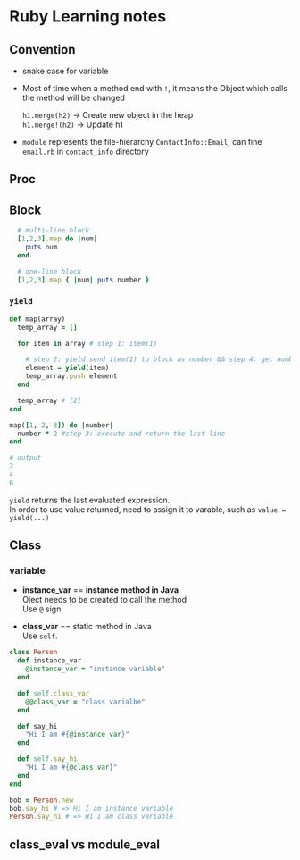 # Ruby Learning notes

## Convention

  - snake case for variable
  - Most of time when a method end with `!`, it means the Object which calls the method will be changed<br/>

	`h1.merge(h2)` -> Create new object in the heap<br/>
	`h1.merge!(h2)` -> Update h1

  - `module` represents the file-hierarchy `ContactInfo::Email`, can fine `email.rb` in `contact_info` directory

## Proc
## Block

```ruby
  # multi-line block
  [1,2,3].map do |num|
    puts num
  end

  # one-line block
  [1,2,3].map { |num| puts number }
```

### `yield`

```ruby
def map(array)
  temp_array = []

  for item in array # step 1: item(1)

    # step 2: yield send item(1) to block as number && step 4: get number*2(1*2 = 2), assign to element
    element = yield(item)
    temp_array.push element
  end

  temp_array # [2]
end

map([1, 2, 3]) do |number|
  number * 2 #step 3: execute and return the last line
end

# output
2
4
6
```
`yield` returns the last evaluated expression.<br/>
In order to use value returned, need to assign it to varable, such as `value = yield(...)`

## Class

### variable
- **instance_var** == **instance method in Java**<br/>
Oject needs to be created to call the method<br/>
Use `@` sign

- **class_var** == static method in Java<br/>
Use `self`.

```ruby
class Person
  def instance_var
    @instance_var = "instance variable"
  end

  def self.class_var
    @@class_var = "class varialbe"
  end

  def say_hi
    "Hi I am #{@instance_var}"
  end

  def self.say_hi
    "Hi I am #{@class_var}"
  end
end

bob = Person.new
bob.say_hi # => Hi I am instance variable
Person.say_hi # => Hi I am class variable
```
## class_eval vs module_eval

